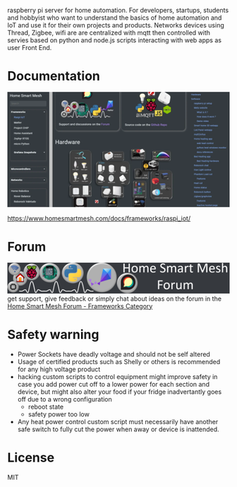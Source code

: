 raspberry pi server for home automation. For developers, startups, students and hobbyist who want to understand the basics of home automation and IoT and use it for their own projects and products. Networks devices using Thread, Zigbee, wifi are are centralized with mqtt then controlled with servies based on python and node.js scripts interacting with web apps as user Front End.

# Documentation
[![website](./website.webp)](https://www.homesmartmesh.com/docs/frameworks/raspi_iot/)

https://www.homesmartmesh.com/docs/frameworks/raspi_iot/
# Forum
[![discourse](./forum.png)](https://homesmartmesh.discourse.group/c/frameworks/11)
get support, give feedback or simply chat about ideas on the forum in the [Home Smart Mesh Forum - Frameworks Category](https://homesmartmesh.discourse.group/c/frameworks/11)


# Safety warning
* Power Sockets have deadly voltage and should not be self altered
* Usage of certified products such as Shelly or others is recommended for any high voltage product
* hacking custom scripts to control equipment might improve safety in case you add power cut off to a lower power for each section and device, but might also alter your food if your fridge inadvertantly goes off due to a wrong configuration
  * reboot state
  * safety power too low
* Any heat power control custom script must necessarily have another safe switch to fully cut the power when away or device is inattended.

# License
MIT